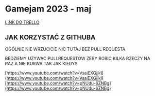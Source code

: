 # Gamejam 2023 - maj
[LINK DO TRELLO](https://trello.com/invite/b/4Zg66GwF/ATTI0512e50c6d1a5309336e96ba6d626891B843E68F/gamejam-2023-maj)

## JAK KORZYSTAĆ Z GITHUBA
OGÓLNIE NIE WRZUCICIE NIC TUTAJ BEZ PULL REQUESTA

BEDZIEMY UZYWAC PULLREQUESTOW ZEBY ROBIC KILKA RZECZY NA RAZ
A NIE KURWA TAK JAK KIEDYS

[https://www.youtube.com/watch?v=VsaiEXGjjkI](https://www.youtube.com/watch?v=VsaiEXGjjkI)
[https://www.youtube.com/watch?v=pNUdu-6ZNBg](https://www.youtube.com/watch?v=pNUdu-6ZNBg)
